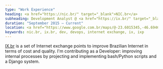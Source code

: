```yaml
---
type: "Work Experience"
heading: <a href="https://nic.br/" target="_blank">NIC.br</a>
subheading: Development Analyst @ <a href="https://ix.br/" target="_blank">IX.br</a>
duration: "September 2015 – Current"
location: <a href="https://www.google.com.br/maps/@-23.6015345,-46.6946675,18z" target="_blank">São Paulo, SP, Brazil</a>
keywords: nic.br, ix.br, dev, devops, internet exchange, ix, ixp
---
```


<a href="https://ix.br/" target="_blank">IX.br</a> is a set of Internet exchange points to improve Brazilian Internet in terms of cost and quality. I'm contributing as a Developer: improving internal processes by projecting and implementing bash/Python scripts and a Django system.
